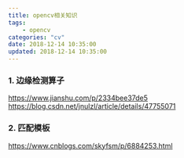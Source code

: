 ```yaml
---
title: opencv相关知识
tags: 
	- opencv
categories: "cv"
date: 2018-12-14 10:35:00
updated: 2018-12-14 10:35:00
---
```



### 1. 边缘检测算子
https://www.jianshu.com/p/2334bee37de5
https://blog.csdn.net/jnulzl/article/details/47755071


### 2. 匹配模板
https://www.cnblogs.com/skyfsm/p/6884253.html






